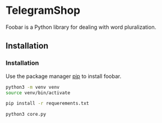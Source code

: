 # TelegramShop


Foobar is a Python library for dealing with word pluralization.

## Installation
### Installation

Use the package manager [pip](https://pip.pypa.io/en/stable/) to install foobar.

```bash
python3 -m venv venv
source venv/bin/activate

pip install -r requerements.txt

python3 core.py
```
